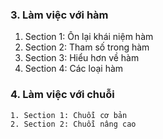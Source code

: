 ### 3. Làm việc với hàm
1. Section 1: Ôn lại khái niệm hàm
2. Section 2: Tham số trong hàm
3. Section 3: Hiểu hơn về hàm
4. Section 4: Các loại hàm
### 4. Làm việc với chuỗi
```
1. Section 1: Chuỗi cơ bản
2. Section 2: Chuỗi nâng cao
